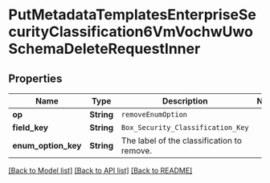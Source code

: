 # PutMetadataTemplatesEnterpriseSecurityClassification6VmVochwUwoSchemaDeleteRequestInner

## Properties

Name | Type | Description | Notes
------------ | ------------- | ------------- | -------------
**op** | **String** | `removeEnumOption` | 
**field_key** | **String** | `Box_Security_Classification_Key` | 
**enum_option_key** | **String** | The label of the classification to remove. | 

[[Back to Model list]](../README.md#documentation-for-models) [[Back to API list]](../README.md#documentation-for-api-endpoints) [[Back to README]](../README.md)


